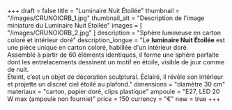 +++
draft = false
title = "Luminaire Nuit Étoilée"
thumbnail = "/images/CRUNOIORB_1.jpg"
thumbnail_alt = "Description de l'image miniature du Luminaire Nuit Étoilée"
images = [
  "/images/CRUNOIORB_2.jpg"
]
description = "Sphère lumineuse en carton coloré et intérieur doré"
description_longue = "Le <b>luminaire Nuit Étoilée</b> est une pièce unique en carton coloré, habillée d'un intérieur doré.<br>Assemblé à partir de 60 éléments identiques, il forme une sphère parfaite dont les entrelacements dessinent un motif en étoile, visible de jour comme de nuit.<br>Éteint, c’est un objet de décoration sculptural. Éclairé, il révèle son intérieur et projette un discret ciel étoilé au plafond."
dimensions = "diamètre 30 cm"
materiaux = "carton, papier doré, clips plastique"
ampoule = "E27, LED 20 W max (ampoule non fournie)"
price = 150
currency = "€"
new = true
+++